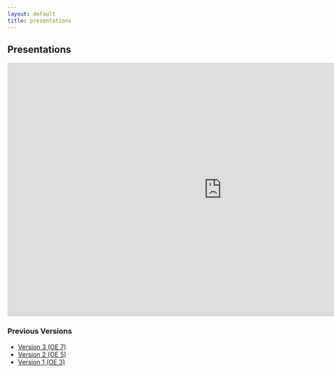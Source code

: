 ```yaml
---
layout: default
title: presentations
---
```


## Presentations

<iframe src="https://docs.google.com/presentation/d/e/2PACX-1vTjwwB5x4tM53utZsrlyP7EPg_39e0893r073sBm8GM40DjjHpoC9MUjpg8pTGFRRBVmXVsq44JKOdu/embed?start=false&loop=false&delayms=10000" frameborder="0" width="960" height="569" allowfullscreen="true" mozallowfullscreen="true" webkitallowfullscreen="true"></iframe>

### Previous Versions

- [Version 3 (OE 7)](https://docs.google.com/presentation/d/e/2PACX-1vS2Ff3Mug4JClBPS-iqRxoI5fw27bEP-bJhA7tASfqklgvdF3l-GcPklp0wMdY-LzfY3igIn2dVekWA/pub?start=false&loop=false&delayms=3000)
- [Version 2 (OE 5)](https://docs.google.com/presentation/d/e/2PACX-1vQR-yoya2GNqqyLAr_KV9dRD_NXeEPn8fje0OUQEleVcQSBfT0IIbNcf26DgwVP0zG6Fb0Etbuh09_w/pub?start=false&loop=false&delayms=3000)
- [Version 1 (OE 3)](https://docs.google.com/presentation/d/e/2PACX-1vTc6Da5VLCCrz4AyOQAl109nofvueaYAg6qu0TBhT6s8fV0qgSGlxHjy4swdlWTwBSTmU3s1w6Whzm9/pub?start=false&loop=false&delayms=3000)